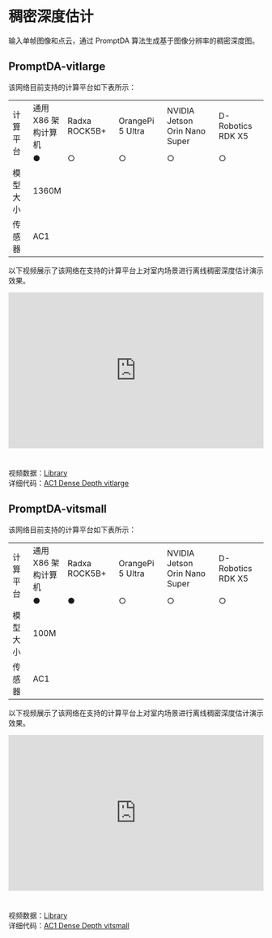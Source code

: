 # 稠密深度估计  
输入单帧图像和点云，通过 PromptDA 算法生成基于图像分辨率的稠密深度图。

## PromptDA-vitlarge
该网络目前支持的计算平台如下表所示：

<table class="docutils align-default" style="width: 100%;">
    <tbody>
        <tr class="row-even centered-table-text">
            <td rowspan="2">计算平台</td>
            <td>通用 X86 架构计算机</td>
            <td>Radxa ROCK5B+</td>
            <td>OrangePi 5 Ultra</td>
            <td>NVIDIA Jetson Orin Nano Super</td>
            <td>D-Robotics RDK X5</td>
        </tr>
        <tr class="row-odd centered-table-text">
            <td>●</td>
            <td>○</td>
            <td>○</td>
            <td>○</td>
            <td>○</td>
        </tr>
        <tr class="row-even centered-table-text">
            <td>模型大小</td>
            <td colspan="5">1360M</td>
        </tr>
        <tr class="row-odd centered-table-text">
            <td>传感器</td>
            <td colspan="5">AC1</td>
        </tr>
    </tbody>
</table>

以下视频展示了该网络在支持的计算平台上对室内场景进行离线稠密深度估计演示效果。

<iframe style="margin-bottom: 24px;" width="100%" height="308" src="https://cdn.robosense.cn/AC_wiki/dense_depth_net.mp4" frameborder="0" allowfullscreen></iframe>

视频数据：[Library](https://cdn.robosense.cn/AC_wiki/dense_depth_net_demo.zip)  
详细代码：[AC1 Dense Depth vitlarge](https://github.com/RoboSense-Robotics/robosense_ac_perception)

## PromptDA-vitsmall
该网络目前支持的计算平台如下表所示：

<table class="docutils align-default" style="width: 100%;">
    <tbody>
        <tr class="row-even centered-table-text">
            <td rowspan="2">计算平台</td>
            <td>通用 X86 架构计算机</td>
            <td>Radxa ROCK5B+</td>
            <td>OrangePi 5 Ultra</td>
            <td>NVIDIA Jetson Orin Nano Super</td>
            <td>D-Robotics RDK X5</td>
        </tr>
        <tr class="row-odd centered-table-text">
            <td>●</td>
            <td>●</td>
            <td>○</td>
            <td>○</td>
            <td>○</td>
        </tr>
        <tr class="row-even centered-table-text">
            <td>模型大小</td>
            <td colspan="5">100M</td>
        </tr>
        <tr class="row-odd centered-table-text">
            <td>传感器</td>
            <td colspan="5">AC1</td>
        </tr>
    </tbody>
</table>

以下视频展示了该网络在支持的计算平台上对室内场景进行离线稠密深度估计演示效果。

<iframe style="margin-bottom: 24px;" width="100%" height="308" src="https://cdn.robosense.cn/AC_wiki/dense_depth_net_radxa.mp4" frameborder="0" allowfullscreen></iframe>  

视频数据：[Library](https://cdn.robosense.cn/AC_wiki/dense_depth_net_demo.zip)    
详细代码：[AC1 Dense Depth vitsmall](https://github.com/RoboSense-Robotics/robosense_ac_perception)
